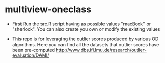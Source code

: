 # multiview-oneclass


 - First Run the src.R script having as possible values "macBook" or "sherlock". You can also create you own or modify the existing values

- This repo is for leveraging the outlier scores produced by various OD algorithms. Here you can find all the datasets that outlier scores have been pre-computed http://www.dbs.ifi.lmu.de/research/outlier-evaluation/DAMI/

